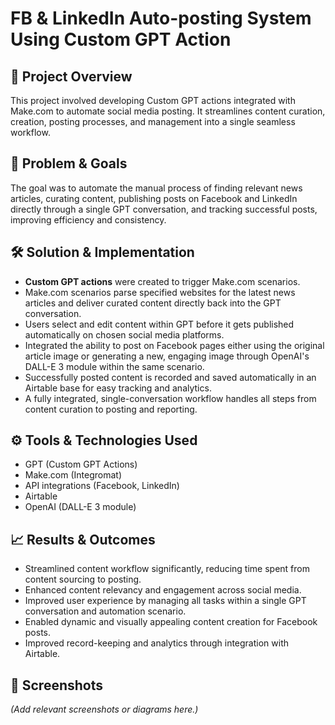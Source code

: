 # FB & LinkedIn Auto-posting System Using Custom GPT Action

## 📌 Project Overview
This project involved developing Custom GPT actions integrated with Make.com to automate social media posting. It streamlines content curation, creation, posting processes, and management into a single seamless workflow.

## 🎯 Problem & Goals
The goal was to automate the manual process of finding relevant news articles, curating content, publishing posts on Facebook and LinkedIn directly through a single GPT conversation, and tracking successful posts, improving efficiency and consistency.

## 🛠️ Solution & Implementation
- **Custom GPT actions** were created to trigger Make.com scenarios.
- Make.com scenarios parse specified websites for the latest news articles and deliver curated content directly back into the GPT conversation.
- Users select and edit content within GPT before it gets published automatically on chosen social media platforms.
- Integrated the ability to post on Facebook pages either using the original article image or generating a new, engaging image through OpenAI's DALL-E 3 module within the same scenario.
- Successfully posted content is recorded and saved automatically in an Airtable base for easy tracking and analytics.
- A fully integrated, single-conversation workflow handles all steps from content curation to posting and reporting.

## ⚙️ Tools & Technologies Used
- GPT (Custom GPT Actions)
- Make.com (Integromat)
- API integrations (Facebook, LinkedIn)
- Airtable
- OpenAI (DALL-E 3 module)

## 📈 Results & Outcomes
- Streamlined content workflow significantly, reducing time spent from content sourcing to posting.
- Enhanced content relevancy and engagement across social media.
- Improved user experience by managing all tasks within a single GPT conversation and automation scenario.
- Enabled dynamic and visually appealing content creation for Facebook posts.
- Improved record-keeping and analytics through integration with Airtable.

## 📸 Screenshots
*(Add relevant screenshots or diagrams here.)*
